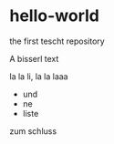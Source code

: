 # hello-world
the first tescht repository

A bisserl text

la la li, la la laaa

- und
- ne 
- liste

zum schluss

